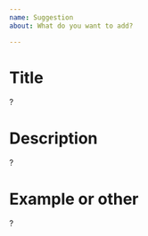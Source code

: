 ```yaml
---
name: Suggestion
about: What do you want to add?

---
```


# Title

?

# Description

?

# Example or other

?
